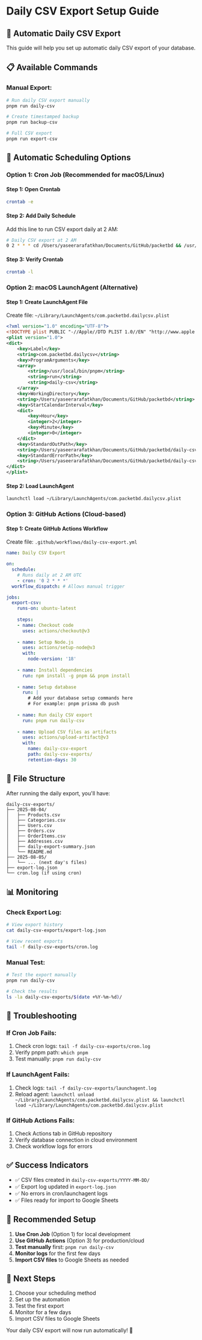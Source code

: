 # Daily CSV Export Setup Guide

## 🚀 Automatic Daily CSV Export

This guide will help you set up automatic daily CSV export of your database.

## 📋 Available Commands

### **Manual Export:**
```bash
# Run daily CSV export manually
pnpm run daily-csv

# Create timestamped backup
pnpm run backup-csv

# Full CSV export
pnpm run export-csv
```

## 🔄 Automatic Scheduling Options

### **Option 1: Cron Job (Recommended for macOS/Linux)**

#### **Step 1: Open Crontab**
```bash
crontab -e
```

#### **Step 2: Add Daily Schedule**
Add this line to run CSV export daily at 2 AM:
```bash
# Daily CSV export at 2 AM
0 2 * * * cd /Users/yaseerarafatkhan/Documents/GitHub/packetbd && /usr/local/bin/pnpm run daily-csv >> /Users/yaseerarafatkhan/Documents/GitHub/packetbd/daily-csv-exports/cron.log 2>&1
```

#### **Step 3: Verify Crontab**
```bash
crontab -l
```

### **Option 2: macOS LaunchAgent (Alternative)**

#### **Step 1: Create LaunchAgent File**
Create file: `~/Library/LaunchAgents/com.packetbd.dailycsv.plist`

```xml
<?xml version="1.0" encoding="UTF-8"?>
<!DOCTYPE plist PUBLIC "-//Apple//DTD PLIST 1.0//EN" "http://www.apple.com/DTDs/PropertyList-1.0.dtd">
<plist version="1.0">
<dict>
    <key>Label</key>
    <string>com.packetbd.dailycsv</string>
    <key>ProgramArguments</key>
    <array>
        <string>/usr/local/bin/pnpm</string>
        <string>run</string>
        <string>daily-csv</string>
    </array>
    <key>WorkingDirectory</key>
    <string>/Users/yaseerarafatkhan/Documents/GitHub/packetbd</string>
    <key>StartCalendarInterval</key>
    <dict>
        <key>Hour</key>
        <integer>2</integer>
        <key>Minute</key>
        <integer>0</integer>
    </dict>
    <key>StandardOutPath</key>
    <string>/Users/yaseerarafatkhan/Documents/GitHub/packetbd/daily-csv-exports/launchagent.log</string>
    <key>StandardErrorPath</key>
    <string>/Users/yaseerarafatkhan/Documents/GitHub/packetbd/daily-csv-exports/launchagent.log</string>
</dict>
</plist>
```

#### **Step 2: Load LaunchAgent**
```bash
launchctl load ~/Library/LaunchAgents/com.packetbd.dailycsv.plist
```

### **Option 3: GitHub Actions (Cloud-based)**

#### **Step 1: Create GitHub Actions Workflow**
Create file: `.github/workflows/daily-csv-export.yml`

```yaml
name: Daily CSV Export

on:
  schedule:
    # Runs daily at 2 AM UTC
    - cron: '0 2 * * *'
  workflow_dispatch: # Allows manual trigger

jobs:
  export-csv:
    runs-on: ubuntu-latest
    
    steps:
    - name: Checkout code
      uses: actions/checkout@v3
      
    - name: Setup Node.js
      uses: actions/setup-node@v3
      with:
        node-version: '18'
        
    - name: Install dependencies
      run: npm install -g pnpm && pnpm install
      
    - name: Setup database
      run: |
        # Add your database setup commands here
        # For example: pnpm prisma db push
        
    - name: Run daily CSV export
      run: pnpm run daily-csv
      
    - name: Upload CSV files as artifacts
      uses: actions/upload-artifact@v3
      with:
        name: daily-csv-export
        path: daily-csv-exports/
        retention-days: 30
```

## 📁 File Structure

After running the daily export, you'll have:

```
daily-csv-exports/
├── 2025-08-04/
│   ├── Products.csv
│   ├── Categories.csv
│   ├── Users.csv
│   ├── Orders.csv
│   ├── OrderItems.csv
│   ├── Addresses.csv
│   ├── daily-export-summary.json
│   └── README.md
├── 2025-08-05/
│   └── ... (next day's files)
├── export-log.json
└── cron.log (if using cron)
```

## 📊 Monitoring

### **Check Export Log:**
```bash
# View export history
cat daily-csv-exports/export-log.json

# View recent exports
tail -f daily-csv-exports/cron.log
```

### **Manual Test:**
```bash
# Test the export manually
pnpm run daily-csv

# Check the results
ls -la daily-csv-exports/$(date +%Y-%m-%d)/
```

## 🔧 Troubleshooting

### **If Cron Job Fails:**
1. Check cron logs: `tail -f daily-csv-exports/cron.log`
2. Verify pnpm path: `which pnpm`
3. Test manually: `pnpm run daily-csv`

### **If LaunchAgent Fails:**
1. Check logs: `tail -f daily-csv-exports/launchagent.log`
2. Reload agent: `launchctl unload ~/Library/LaunchAgents/com.packetbd.dailycsv.plist && launchctl load ~/Library/LaunchAgents/com.packetbd.dailycsv.plist`

### **If GitHub Actions Fails:**
1. Check Actions tab in GitHub repository
2. Verify database connection in cloud environment
3. Check workflow logs for errors

## ✅ Success Indicators

- ✅ CSV files created in `daily-csv-exports/YYYY-MM-DD/`
- ✅ Export log updated in `export-log.json`
- ✅ No errors in cron/launchagent logs
- ✅ Files ready for import to Google Sheets

## 🎯 Recommended Setup

1. **Use Cron Job** (Option 1) for local development
2. **Use GitHub Actions** (Option 3) for production/cloud
3. **Test manually** first: `pnpm run daily-csv`
4. **Monitor logs** for the first few days
5. **Import CSV files** to Google Sheets as needed

## 📝 Next Steps

1. Choose your scheduling method
2. Set up the automation
3. Test the first export
4. Monitor for a few days
5. Import CSV files to Google Sheets

Your daily CSV export will now run automatically! 🎉 